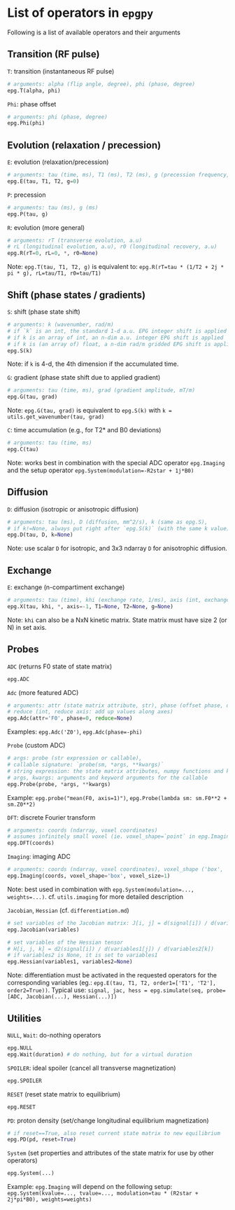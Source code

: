 
# List of operators in `epgpy`

Following is a list of available operators and their arguments

## Transition (RF pulse)

`T`: transition (instantaneous RF pulse)
```python
# arguments: alpha (flip angle, degree), phi (phase, degree)
epg.T(alpha, phi) 
```

`Phi`: phase offset
```python
# arguments: phi (phase, degree)
epg.Phi(phi)
```

## Evolution (relaxation / precession)

`E`: evolution (relaxation/precession)
```python
# arguments: tau (time, ms), T1 (ms), T2 (ms), g (precession frequency, kHz) 
epg.E(tau, T1, T2, g=0)
```

`P`: precession 
```python
# arguments: tau (ms), g (ms)
epg.P(tau, g)
```

`R`: evolution (more general)
```python
# arguments: rT (transverse evolution, a.u)
# rL (longitudinal evolution, a.u), r0 (longitudinal recovery, a.u) 
epg.R(rT=0, rL=0, *, r0=None)
```
Note: `epg.T(tau, T1, T2, g)` is equivalent to: `epg.R(rT=tau * (1/T2 + 2j * pi * g), rL=tau/T1, r0=tau/T1)` 

## Shift (phase states / gradients)

`S`: shift (phase state shift) 
``` python
# arguments: k (wavenumber, rad/m)
# if `k` is an int, the standard 1-d a.u. EPG integer shift is applied
# if k is an array of int, an n-dim a.u. integer EPG shift is applied
# if k is (an array of) float, a n-dim rad/m gridded EPG shift is applied
epg.S(k)
```
Note: if `k` is 4-d, the 4th dimension if the accumulated time.

`G`: gradient (phase state shift due to applied gradient) 
```python
# arguments: tau (time, ms), grad (gradient amplitude, mT/m)
epg.G(tau, grad)
```
Note: `epg.G(tau, grad)` is equivalent to `epg.S(k)` with `k = utils.get_wavenumber(tau, grad)`

`C`: time accumulation (e.g., for T2* and B0 deviations) 
```python
# arguments: tau (time, ms)
epg.C(tau)
```
Note: works best in combination with the special ADC operator `epg.Imaging` and the setup operator `epg.System(modulation=-R2star + 1j*B0)`

## Diffusion

`D`: diffusion (isotropic or anisotropic diffusion) 
``` python
# arguments: tau (ms), D (diffusion, mm^2/s), k (same as epg.S),
# if k!=None, always put right after `epg.S(k)` (with the same k value)
epg.D(tau, D, k=None)
```
Note: use scalar `D` for isotropic, and 3x3 ndarray `D` for anisotrophic diffusion. 

## Exchange 

`E`: exchange (n-compartiment exchange) 
``` python
# arguments: tau (time), khi (exchange rate, 1/ms), axis (int, exchange axis)
epg.X(tau, khi, *, axis=-1, T1=None, T2=None, g=None)
```
Note: `khi` can also be a NxN kinetic matrix. State matrix must have size 2 (or N) in set axis.

## Probes

`ADC` (returns F0 state of state matrix)
``` python
epg.ADC
```

`Adc` (more featured ADC)
```python
# arguments: attr (state matrix attribute, str), phase (offset phase, degree)
# reduce (int, reduce axis: add up values along axes)
epg.Adc(attr='F0', phase=0, reduce=None)
```
Examples: `epg.Adc('Z0')`, `epg.Adc(phase=-phi)`

`Probe` (custom ADC)
```python
# args: probe (str expression or callable),
# callable signature: `probe(sm, *args, **kwargs)`
# string expression: the state matrix attributes, numpy functions and kwargs are accessible
# args, kwargs: arguments and keyword arguments for the callable
epg.Probe(probe, *args, **kwargs)
```
Example: `epg.probe("mean(F0, axis=1)")`, `epg.Probe(lambda sm: sm.F0**2 + sm.Z0**2)`

`DFT`: discrete Fourier transform
```python
# arguments: coords (ndarray, voxel coordinates)
# assumes infinitely small voxel (ie. voxel_shape=`point` in epg.Imaging)
epg.DFT(coords)
```

`Imaging`: imaging ADC 
```python
# arguments: coords (ndarray, voxel coordinates), voxel_shape ('box', 'points'), voxel_size (m)
epg.Imaging(coords, voxel_shape='box', voxel_size=1)
```
Note: best used in combination with `epg.System(modulation=..., weights=...)`.
cf. `utils.imaging` for more detailed description

`Jacobian`, `Hessian` (cf. `differentiation.md`)
```python
# set variables of the Jacobian matrix: J[i, j] = d(signal[i]) / d(variables[j])
epg.Jacobian(variables)

# set variables of the Hessian tensor
# H[i, j, k] = d2(signal[i]) / d(variables1[j]) / d(variables2[k])
# if variables2 is None, it is set to variables1
epg.Hessian(variables1, variables2=None)
```
Note: differentiation must be activated in the requested operators  for the corresponding variables (eg.: `epg.E(tau, T1, T2, order1=['T1', 'T2'], order2=True))`.
Typical use: `signal, jac, hess = epg.simulate(seq, probe=[ADC, Jacobian(...), Hessian(...)])`

## Utilities

`NULL`, `Wait`: do-nothing operators
``` python
epg.NULL
epg.Wait(duration) # do nothing, but for a virtual duration
```

`SPOILER`: ideal spoiler (cancel all transverse magnetization)
```python
epg.SPOILER
```

`RESET` (reset state matrix to equilibrium)
```python
epg.RESET
```


`PD`: proton density (set/change longitudinal equilibrium magnetization)
```python
# if reset==True, also reset current state matrix to new equilibrium
epg.PD(pd, reset=True)
```

`System` (set properties and attributes of the state matrix for use by other operators)
```python
epg.System(...)
```
Example: `epg.Imaging` will depend on the following setup:
`epg.System(kvalue=..., tvalue=..., modulation=tau * (R2star + 2j*pi*B0), weights=weights)`
```
